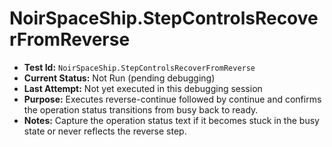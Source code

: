 # NoirSpaceShip.StepControlsRecoverFromReverse

- **Test Id:** `NoirSpaceShip.StepControlsRecoverFromReverse`
- **Current Status:** Not Run (pending debugging)
- **Last Attempt:** Not yet executed in this debugging session
- **Purpose:** Executes reverse-continue followed by continue and confirms the operation status transitions from busy back to ready.
- **Notes:** Capture the operation status text if it becomes stuck in the busy state or never reflects the reverse step.
